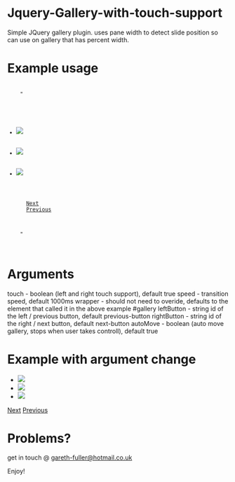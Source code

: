 Jquery-Gallery-with-touch-support
=================================

Simple JQuery gallery plugin. uses pane width to detect slide position so can use on gallery that has percent width.

Example usage
=================================

<pre>
  <code>
    "<div id="gallery-wrapper">
      <ul id="gallery">
        <li><img src="some/img" /></li>
        <li><img src="some/img" /></li>
        <li><img src="some/img" /></li>
      </ul>
      <a href="#" title="Next" id="next-button">Next</a>
      <a href="#" title="Previous" id="previous-button">Previous</a>
    </div>
    
    <script type="text/javascript">
      $('#gallery').garethGallery();
    </script>"
  </code>
</pre>

Arguments
==================================
touch       - boolean (left and right touch support), default true
speed       - transition speed, default 1000ms
wrapper     - should not need to overide, defaults to the element that called it in the above example #gallery
leftButton  - string id of the left / previous button, default previous-button
rightButton - string id of the right / next button, default next-button
autoMove    - boolean (auto move gallery, stops when user takes controll), default true

Example with argument change
================================

<div id="gallery-wrapper">
  <ul id="gallery">
    <li><img src="some/img" /></li>
    <li><img src="some/img" /></li>
    <li><img src="some/img" /></li>
  </ul>
  <a href="#" title="Next" id="next-button-new">Next</a>
  <a href="#" title="Previous" id="previous-button-new">Previous</a>
</div>

<script type="text/javascript">
  $('#gallery').garethGallery({ 'leftButton' : 'previous-button-new',
                                'rightButton' : 'next-button-new',
                                'speed' : 2000
                                'touch' : false });
</script>

Problems?
================================

get in touch @ gareth-fuller@hotmail.co.uk

Enjoy!
